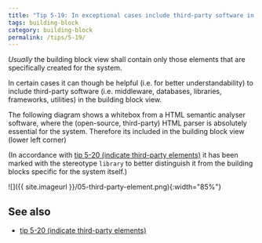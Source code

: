 ```yaml
---
title: "Tip 5-19: In exceptional cases include third-party software in the building block view!"
tags: building-block
category: building-block
permalink: /tips/5-19/
---
```


_Usually_ the building block view shall contain only those elements
that are specifically created for the system.

In certain cases it can though be helpful (i.e. for better understandability)
to include third-party software (i.e. middleware, databases, libraries,
  frameworks, utilities) in the building block view.

The following diagram shows a whitebox from a HTML semantic analyser
software, where the (open-source, third-party) HTML parser
is absolutely essential for the system. Therefore its included in the building block view (lower left corner)

(In accordance with [tip 5-20 (indicate third-party elements)](/tips/5-20)
it has been marked with the stereotype `library` to better distinguish
it from the building blocks specific for the system itself.)


![]({{ site.imageurl }}/05-third-party-element.png){:width="85%"}


## See also

* [tip 5-20 (indicate third-party elements)](/tips/5-20)
